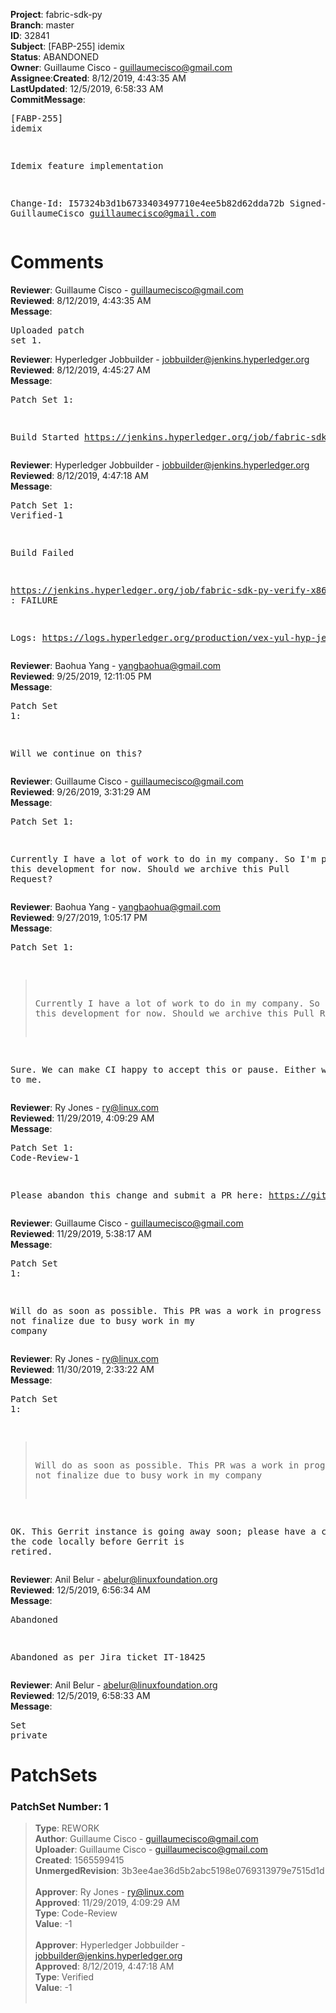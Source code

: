 <strong>Project</strong>: fabric-sdk-py</br><strong>Branch</strong>: master<br><strong>ID</strong>: 32841<br><strong>Subject</strong>: [FABP-255] idemix<br><strong>Status</strong>: ABANDONED<br><strong>Owner</strong>: Guillaume Cisco - guillaumecisco@gmail.com<br><strong>Assignee</strong>:<strong>Created</strong>: 8/12/2019, 4:43:35 AM<br><strong>LastUpdated</strong>: 12/5/2019, 6:58:33 AM<br><strong>CommitMessage</strong>:<br><pre>[FABP-255] idemix

Idemix feature implementation

Change-Id: I57324b3d1b6733403497710e4ee5b82d62dda72b
Signed-off-by: GuillaumeCisco <guillaumecisco@gmail.com>
</pre><h1>Comments</h1><strong>Reviewer</strong>: Guillaume Cisco - guillaumecisco@gmail.com<br><strong>Reviewed</strong>: 8/12/2019, 4:43:35 AM<br><strong>Message</strong>: <pre>Uploaded patch set 1.</pre><strong>Reviewer</strong>: Hyperledger Jobbuilder - jobbuilder@jenkins.hyperledger.org<br><strong>Reviewed</strong>: 8/12/2019, 4:45:27 AM<br><strong>Message</strong>: <pre>Patch Set 1:

Build Started https://jenkins.hyperledger.org/job/fabric-sdk-py-verify-x86_64/806/</pre><strong>Reviewer</strong>: Hyperledger Jobbuilder - jobbuilder@jenkins.hyperledger.org<br><strong>Reviewed</strong>: 8/12/2019, 4:47:18 AM<br><strong>Message</strong>: <pre>Patch Set 1: Verified-1

Build Failed 

https://jenkins.hyperledger.org/job/fabric-sdk-py-verify-x86_64/806/ : FAILURE

Logs: https://logs.hyperledger.org/production/vex-yul-hyp-jenkins-3/fabric-sdk-py-verify-x86_64/806</pre><strong>Reviewer</strong>: Baohua Yang - yangbaohua@gmail.com<br><strong>Reviewed</strong>: 9/25/2019, 12:11:05 PM<br><strong>Message</strong>: <pre>Patch Set 1:

Will we continue on this?</pre><strong>Reviewer</strong>: Guillaume Cisco - guillaumecisco@gmail.com<br><strong>Reviewed</strong>: 9/26/2019, 3:31:29 AM<br><strong>Message</strong>: <pre>Patch Set 1:

Currently I have a lot of work to do in my company.
So I'm pausing this development for now.
Should we archive this Pull Request?</pre><strong>Reviewer</strong>: Baohua Yang - yangbaohua@gmail.com<br><strong>Reviewed</strong>: 9/27/2019, 1:05:17 PM<br><strong>Message</strong>: <pre>Patch Set 1:

> Currently I have a lot of work to do in my company.
 > So I'm pausing this development for now.
 > Should we archive this Pull Request?

Sure. We can make CI happy to accept this or pause. Either way is OK to me.</pre><strong>Reviewer</strong>: Ry Jones - ry@linux.com<br><strong>Reviewed</strong>: 11/29/2019, 4:09:29 AM<br><strong>Message</strong>: <pre>Patch Set 1: Code-Review-1

Please abandon this change and submit a PR here: https://github.com/hyperledger/fabric-sdk-py</pre><strong>Reviewer</strong>: Guillaume Cisco - guillaumecisco@gmail.com<br><strong>Reviewed</strong>: 11/29/2019, 5:38:17 AM<br><strong>Message</strong>: <pre>Patch Set 1:

Will do as soon as possible.
This PR was a work in progress I could not finalize due to busy work in my company</pre><strong>Reviewer</strong>: Ry Jones - ry@linux.com<br><strong>Reviewed</strong>: 11/30/2019, 2:33:22 AM<br><strong>Message</strong>: <pre>Patch Set 1:

> Will do as soon as possible.
 > This PR was a work in progress I could not finalize due to busy
 > work in my company

OK. This Gerrit instance is going away soon; please have a copy of the code locally before Gerrit is retired.</pre><strong>Reviewer</strong>: Anil Belur - abelur@linuxfoundation.org<br><strong>Reviewed</strong>: 12/5/2019, 6:56:34 AM<br><strong>Message</strong>: <pre>Abandoned

Abandoned as per Jira ticket IT-18425</pre><strong>Reviewer</strong>: Anil Belur - abelur@linuxfoundation.org<br><strong>Reviewed</strong>: 12/5/2019, 6:58:33 AM<br><strong>Message</strong>: <pre>Set private</pre><h1>PatchSets</h1><h3>PatchSet Number: 1</h3><blockquote><strong>Type</strong>: REWORK<br><strong>Author</strong>: Guillaume Cisco - guillaumecisco@gmail.com<br><strong>Uploader</strong>: Guillaume Cisco - guillaumecisco@gmail.com<br><strong>Created</strong>: 1565599415<br><strong>UnmergedRevision</strong>: 3b3ee4ae36d5b2abc5198e0769313979e7515d1d<br><br><strong>Approver</strong>: Ry Jones - ry@linux.com<br><strong>Approved</strong>: 11/29/2019, 4:09:29 AM<br><strong>Type</strong>: Code-Review<br><strong>Value</strong>: -1<br><br><strong>Approver</strong>: Hyperledger Jobbuilder - jobbuilder@jenkins.hyperledger.org<br><strong>Approved</strong>: 8/12/2019, 4:47:18 AM<br><strong>Type</strong>: Verified<br><strong>Value</strong>: -1<br><br></blockquote>